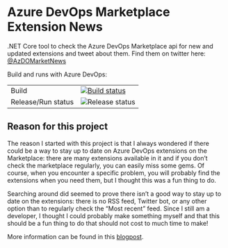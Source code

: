 # Azure DevOps Marketplace Extension News

.NET Core tool to check the Azure DevOps Marketplace api for new and updated extensions and tweet about them.
Find them on twitter here: [@AzDOMarketNews](https://twitter.com/AzDOMarketNews)

Build and runs with Azure DevOps:

| | |
|---|---|
|Build|[![Build status](https://dev.azure.com/raj-bos/AzDo%20Marketplace%20News/_apis/build/status/AzDo%20Marketplace%20News-CI)](https://dev.azure.com/raj-bos/AzDo%20Marketplace%20News/_build/latest?definitionId=10)|
|Release/Run status|![Release status](https://vsrm.dev.azure.com/raj-bos/_apis/public/Release/badge/301c7ef0-13c9-491b-b16d-cd07a6ec02ef/1/1)|

## Reason for this project
The reason I started with this project is that I always wondered if there could be a way to stay up to date on Azure DevOps extensions on the Marketplace: there are many extensions available in it and if you don’t check the marketplace regularly, you can easily miss some gems. Of course, when you encounter a specific problem, you will probably find the extensions when you need them, but I thought this was a fun thing to do.

Searching around did seemed to prove there isn’t a good way to stay up to date on the extensions: there is no RSS feed, Twitter bot, or any other option than to regularly check the “Most recent” feed. Since I still am a developer, I thought I could probably make something myself and that this should be a fun thing to do that should not cost to much time to make!

More information can be found in this [blogpost](https://rajbos.github.io/blog/2019/08/16/AzDoMarketplaceNews).
